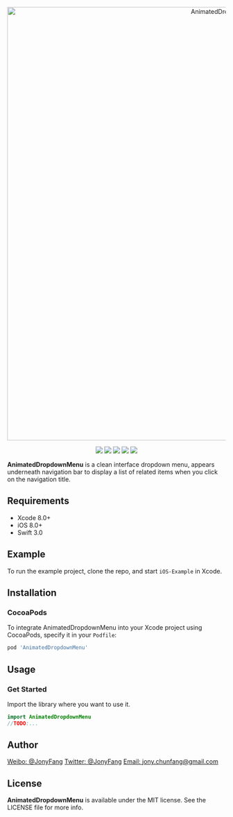 <p align="center">
    <img src="https://dn-ynvsu4wa.qbox.me/16f7940346e6cfc5ddf9.png" alt="AnimatedDropdownMenu" title="AnimatedDropdownMenu" width="1000">
</p>
<p align="center">
    <!-- <a href=""><img src="https://api.travis-ci.org/JonyFang/AnimatedDropdownMenu.svg?branch=master"></a> -->
    <a href="https://cocoapods.org/pods/AnimatedDropdownMenu"><img src="https://img.shields.io/cocoapods/p/AnimatedDropdownMenu.svg?style=flat"></a>
    <a href="https://cocoapods.org/pods/AnimatedDropdownMenu"><img src="https://img.shields.io/badge/iOS-8.0%2B-blue.svg"></a>
    <a href="https://cocoapods.org/pods/AnimatedDropdownMenu"><img src="https://img.shields.io/badge/Swift-3.0%2B-orange.svg"></a>
    <a href="https://cocoapods.org/pods/AnimatedDropdownMenu"><img src="https://img.shields.io/cocoapods/v/AnimatedDropdownMenu.svg?style=flat"></a>
    <a href="http://mit-license.org"><img src="https://img.shields.io/cocoapods/l/AnimatedDropdownMenu.svg?style=flat"></a>
</p>

**AnimatedDropdownMenu** is a clean interface dropdown menu, appears underneath navigation bar to display a list of related items when you click on the navigation title.

## Requirements

- Xcode 8.0+
- iOS 8.0+
- Swift 3.0

## Example

To run the example project, clone the repo, and start `iOS-Example` in Xcode.

## Installation

### CocoaPods

To integrate AnimatedDropdownMenu into your Xcode project using CocoaPods, specify it in your `Podfile`:

```ruby
pod 'AnimatedDropdownMenu'
```

## Usage

### Get Started

Import the library where you want to use it.

```swift
import AnimatedDropdownMenu
//TODO:...
```

## Author

[Weibo: @JonyFang](http://weibo.com/3034766044/profile?topnav=1&wvr=6)
[Twitter: @JonyFang](https://twitter.com/jony_chunfang)
[Email: jony.chunfang@gmail.com](mailto:jony.chunfang@gmail.com)

## License

**AnimatedDropdownMenu** is available under the MIT license. See the LICENSE file for more info.
